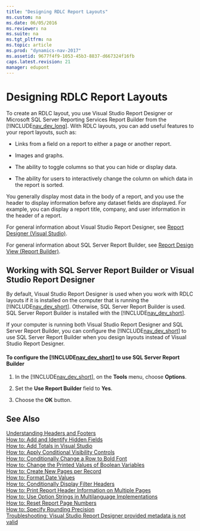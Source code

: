 ```yaml
---
title: "Designing RDLC Report Layouts"
ms.custom: na
ms.date: 06/05/2016
ms.reviewer: na
ms.suite: na
ms.tgt_pltfrm: na
ms.topic: article
ms.prod: "dynamics-nav-2017"
ms.assetid: 9677f4f9-1053-45b3-8837-d667324f16fb
caps.latest.revision: 21
manager: edupont
---
```

# Designing RDLC Report Layouts
To create an RDLC layout, you use Visual Studio Report Designer or Microsoft SQL Server Reporting Services Report Builder from the [!INCLUDE[nav_dev_long](includes/nav_dev_long_md.md)]. With RDLC layouts, you can add useful features to your report layouts, such as:  
  
-   Links from a field on a report to either a page or another report.  
  
-   Images and graphs.  
  
-   The ability to toggle columns so that you can hide or display data.  
  
-   The ability for users to interactively change the column on which data in the report is sorted.  
  
 You generally display most data in the body of a report, and you use the header to display information before any dataset fields are displayed. For example, you can display a report title, company, and user information in the header of a report.  
  
 For general information about Visual Studio Report Designer, see [Report Designer \(Visual Studio\)](http://go.microsoft.com/fwlink/?LinkID=123725).  
  
 For general information about SQL Server Report Builder, see [Report Design View \(Report Builder\)](http://go.microsoft.com/fwlink/?LinkId=317717).  
  
## Working with SQL Server Report Builder or Visual Studio Report Designer  
 By default, Visual Studio Report Designer is used when you work with RDLC layouts if it is installed on the computer that is running the [!INCLUDE[nav_dev_short](includes/nav_dev_short_md.md)]. Otherwise, SQL Server Report Builder is used. SQL Server Report Builder is installed with the [!INCLUDE[nav_dev_short](includes/nav_dev_short_md.md)].  
  
 If your computer is running both Visual Studio Report Designer and SQL Server Report Builder, you can configure the [!INCLUDE[nav_dev_short](includes/nav_dev_short_md.md)] to use SQL Server Report Builder when you design layouts instead of Visual Studio Report Designer.  
  
#### To configure the [!INCLUDE[nav_dev_short](includes/nav_dev_short_md.md)] to use SQL Server Report Builder  
  
1.  In the [!INCLUDE[nav_dev_short](includes/nav_dev_short_md.md)], on the **Tools** menu, choose **Options**.  
  
2.  Set the **Use Report Builder** field to **Yes**.  
  
3.  Choose the **OK** button.  
  
## See Also  
 [Understanding Headers and Footers](Understanding-Headers-and-Footers.md)   
 [How to: Add and Identify Hidden Fields](How-to--Add-and-Identify-Hidden-Fields.md)   
 [How to: Add Totals in Visual Studio](How-to--Add-Totals-in-Visual-Studio.md)   
 [How to: Apply Conditional Visibility Controls](How-to--Apply-Conditional-Visibility-Controls.md)   
 [How to: Conditionally Change a Row to Bold Font](How-to--Conditionally-Change-a-Row-to-Bold-Font.md)   
 [How to: Change the Printed Values of Boolean Variables](How-to--Change-the-Printed-Values-of-Boolean-Variables.md)   
 [How to: Create New Pages per Record](How-to--Create-New-Pages-per-Record.md)   
 [How to: Format Date Values](How-to--Format-Date-Values.md)   
 [How to: Conditionally Display Filter Headers](How-to--Conditionally-Display-Filter-Headers.md)   
 [How to: Print Report Header Information on Multiple Pages](How-to--Print-Report-Header-Information-on-Multiple-Pages.md)   
 [How to: Use Option Strings in Multilanguage Implementations](How-to--Use-Option-Strings-in-Multilanguage-Implementations.md)   
 [How to: Reset Report Page Numbers](How-to--Reset-Report-Page-Numbers.md)   
 [How to: Specify Rounding Precision](How-to--Specify-Rounding-Precision.md)   
 [Troubleshooting: Visual Studio Report Designer provided metadata is not valid](Troubleshooting--Visual-Studio-Report-Designer-provided-metadata-is-not-valid.md)